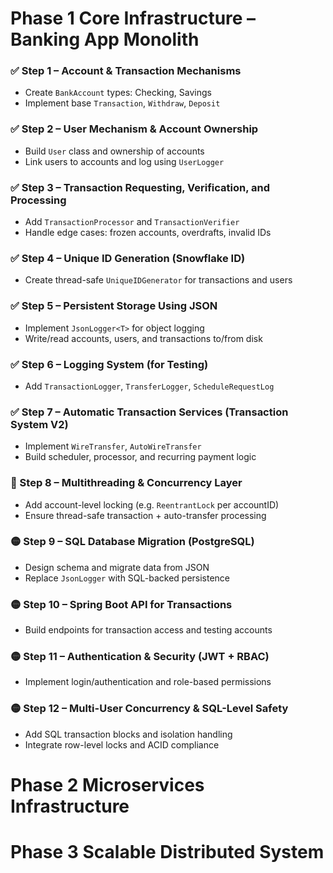
# Phase 1 Core Infrastructure – Banking App Monolith 

### ✅ Step 1 – Account & Transaction Mechanisms  
- Create `BankAccount` types: Checking, Savings  
- Implement base `Transaction`, `Withdraw`, `Deposit`  
### ✅ Step 2 – User Mechanism & Account Ownership  
- Build `User` class and ownership of accounts  
- Link users to accounts and log using `UserLogger`  
### ✅ Step 3 – Transaction Requesting, Verification, and Processing  
- Add `TransactionProcessor` and `TransactionVerifier`  
- Handle edge cases: frozen accounts, overdrafts, invalid IDs  
### ✅ Step 4 – Unique ID Generation (Snowflake ID)  
- Create thread-safe `UniqueIDGenerator` for transactions and users  
### ✅ Step 5 – Persistent Storage Using JSON  
- Implement `JsonLogger<T>` for object logging  
- Write/read accounts, users, and transactions to/from disk  
### ✅ Step 6 – Logging System (for Testing)  
- Add `TransactionLogger`, `TransferLogger`, `ScheduleRequestLog`  
### ✅ Step 7 – Automatic Transaction Services (Transaction System V2)  
- Implement `WireTransfer`, `AutoWireTransfer`  
- Build scheduler, processor, and recurring payment logic  
### 🔵 Step 8 – Multithreading & Concurrency Layer  
- Add account-level locking (e.g. `ReentrantLock` per accountID)  
- Ensure thread-safe transaction + auto-transfer processing  
### 🟡 Step 9 – SQL Database Migration (PostgreSQL)  
- Design schema and migrate data from JSON  
- Replace `JsonLogger` with SQL-backed persistence  
### 🟡 Step 10 – Spring Boot API for Transactions  
- Build endpoints for transaction access and testing accounts  
### 🟡 Step 11 – Authentication & Security (JWT + RBAC)  
- Implement login/authentication and role-based permissions  
### 🟡 Step 12 – Multi-User Concurrency & SQL-Level Safety  
- Add SQL transaction blocks and isolation handling  
- Integrate row-level locks and ACID compliance  
# Phase 2 Microservices Infrastructure
# Phase 3 Scalable Distributed System 
